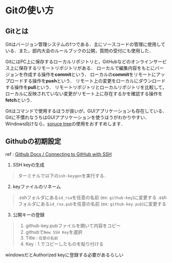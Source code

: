# Gitの使い方
## Gitとは
Gitはバージョン管理システムの1つである．主にソースコードの管理に使用している．また，部内大会のルールブックの公開，質問の受付にも使用した．

GitにはPC上に保存するローカルリポジトリと，GitHubなどのオンラインサービス上に保存するリモートリポジトリがある．
ローカルで編集内容をもとにバージョンを作成する操作を**commit**という．
ローカルの**commit**をリモートにアップロードする操作を**push**という．
リモート上の変更をローカルにダウンロードする操作を**pull**という．
リモートリポジトリとローカルリポジトリを比較して，ローカルに反映されていない変更がリモート上に存在するかを確認する操作を**fetch**という．

Gitはコマンドで使用するほうが良いが，GUIアプリケーションも存在している．Gitに不慣れなうちはGUIアプリケーションを使うほうがわかりやすい．Windows向けなら，[soruce tree](https://www.sourcetreeapp.com/)の使用をおすすめします．

## Githubの初期設定
ref : [Github Docs / Connecting to GitHub with SSH](https://docs.github.com/en/authentication/connecting-to-github-with-ssh)

1. SSH keyの生成
> ターミナルで以下の`ssh-keygen`を実行する．
2. keyファイルのリネーム
>.sshフォルダにある`id_rsa`を任意の名前 (ex: `github-key`)に変更する
>.sshフォルダにある`id_rsa.pub`を任意の名前 (ex: `github-key.pub`)に変更する
3. 公開キーの登録
>   1. github-key.pubファイルを開いて内容をコピー
>   2. githubで`New SSH Key`を選択
>   3. Title : `任意の名前`
>   4. Key : 1.でコピーしたものを貼り付ける

windowsだとAuthorized keyに登録する必要があるらしい

